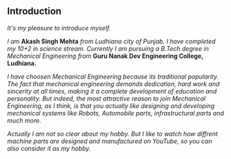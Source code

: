 ## Introduction

_It's my pleasure to introduce myself._

_I am_ 
**Akash Singh Mehta** _from Ludhiana city of Punjab. I have completed my 10+2 in science stream. Currently I am pursuing a B.Tech degree in Mechanical Engineering from_ **Guru Nanak Dev Engineering College, Ludhiana.**

_I have choosen Mechanical Engineering because its traditional popularity. The fact that mechanical engineering demands dedication, hard work and sincerity at all times, making it a complete development of education and personality. But indeed, the most attractive reason to join Mechanical Engineering, as I think, is that you actually like designing and developing mechanical systems like Robots, Automobile parts, infrastructural parts and much more._

_Actually I am not so clear about my hobby. But I like to watch how diffrent machine parts are designed and manufactured on YouTube, so you can also consider it as my hobby._
